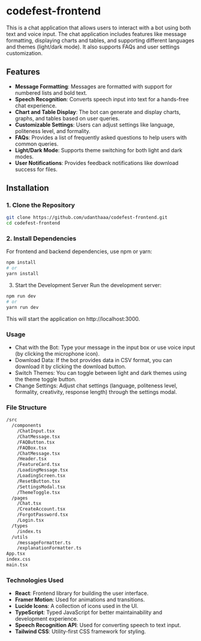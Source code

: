 # codefest-frontend

This is a chat application that allows users to interact with a bot using both text and voice input. The chat application includes features like message formatting, displaying charts and tables, and supporting different languages and themes (light/dark mode). It also supports FAQs and user settings customization.

## Features

- **Message Formatting**: Messages are formatted with support for numbered lists and bold text.
- **Speech Recognition**: Converts speech input into text for a hands-free chat experience.
- **Chart and Table Display**: The bot can generate and display charts, graphs, and tables based on user queries.
- **Customizable Settings**: Users can adjust settings like language, politeness level, and formality.
- **FAQs**: Provides a list of frequently asked questions to help users with common queries.
- **Light/Dark Mode**: Supports theme switching for both light and dark modes.
- **User Notifications**: Provides feedback notifications like download success for files.

## Installation

### 1. Clone the Repository

```bash
git clone https://github.com/udanthaaa/codefest-frontend.git
cd codefest-frontend
```

### 2. Install Dependencies

For frontend and backend dependencies, use npm or yarn:

```bash
npm install
# or
yarn install
```

3. Start the Development Server
Run the development server:

```bash
npm run dev
# or
yarn run dev
```

This will start the application on http://localhost:3000.

### Usage

- Chat with the Bot: Type your message in the input box or use voice input (by clicking the microphone icon).
- Download Data: If the bot provides data in CSV format, you can download it by clicking the download button.
- Switch Themes: You can toggle between light and dark themes using the theme toggle button.
- Change Settings: Adjust chat settings (language, politeness level, formality, creativity, response length) through the settings modal.

### File Structure

```bash
/src
  /components
    /ChatInput.tsx
    /ChatMessage.tsx
    /FAQButton.tsx
    /FAQBox.tsx
    /ChatMessage.tsx 
    /Header.tsx
    /FeatureCard.tsx
    /LoadingMessage.tsx
    /LoadingScreen.tsx
    /ResetButton.tsx
    /SettingsModal.tsx
    /ThemeToggle.tsx
  /pages
    /Chat.tsx
    /CreateAccount.tsx
    /ForgotPassword.tsx
    /Login.tsx
  /types
    /index.ts
  /utils
    /messageFormatter.ts
    /explanationFormatter.ts
App.tsx
index.css
main.tsx
```

### Technologies Used
- **React**: Frontend library for building the user interface.
- **Framer Motion**: Used for animations and transitions.
- **Lucide Icons**: A collection of icons used in the UI.
- **TypeScript**: Typed JavaScript for better maintainability and development experience.
- **Speech Recognition API**: Used for converting speech to text input.
- **Tailwind CSS**: Utility-first CSS framework for styling.
